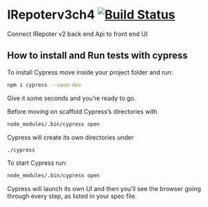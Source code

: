 # IRepoterv3ch4 [![Build Status](https://travis-ci.org/Amoswachira/IRepoterv3ch4.svg?branch=ch-add-minimal-tests-163221112)](https://travis-ci.org/Amoswachira/IRepoterv3ch4)

Connect IRepoter v2 back end Api to front end UI

## How to install and Run tests with cypress

To install Cypress move inside your project folder and run:

```sh
npm i cypress --save-dev
```

Give it some seconds and you’re ready to go.

Before moving on scaffold Cypress’s directories with

```sh
node_modules/.bin/cypress open
```

Cypress will create its own directories under

```sh
./cypress
```

To start Cypress run:

```sh
node_modules/.bin/cypress open
```

Cypress will launch its own UI and then you’ll see the browser going through every step, as listed in your spec file.

